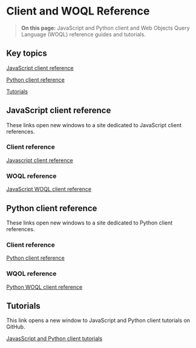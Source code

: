 # Client and WOQL Reference

> **On this page:** JavaScript and Python client and Web Objects Query Language (WOQL) reference guides and tutorials. 

## Key topics

[JavaScript client reference](#javascript-reference)

[Python client reference](#javascript-reference)

[Tutorials](#Tutorials)

## JavaScript client reference

These links open new windows to a site dedicated to JavaScript client references. 

### Client reference

[Javascript client reference](https://terminusdb.github.io/terminusdb-client-js/)

### WOQL reference

[JavaScript WOQL client reference](https://terminusdb.github.io/terminusdb-client-js/#/api/woql.js?id=woql)

## Python client reference

These links open new windows to a site dedicated to Python client references.

### Client reference

[Python client reference](https://terminusdb.github.io/terminusdb-client-python/)

### WQOL reference  

[Python WOQL client reference](https://terminusdb.github.io/terminusdb-client-python/woqlClient.html)

## Tutorials

This link opens a new window to JavaScript and Python client tutorials on GitHub.

[JavasScript and Python client tutorials](https://github.com/terminusdb/terminusdb-tutorials)